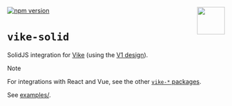 [<img src="https://avatars.githubusercontent.com/u/86403530?s=200&v=4" align="right" width="64" height="64">](https://vite-plugin-ssr.com)
[![npm version](https://img.shields.io/npm/v/vike-solid)](https://www.npmjs.com/package/vike-solid)

# `vike-solid`

SolidJS integration for [Vike](https://github.com/brillout/vite-plugin-ssr/issues/736) (using the
[V1 design](https://vite-plugin-ssr.com/migration/v1-design)).

> [!NOTE]  
> For integrations with React and Vue, see the other [`vike-*` packages](https://vite-plugin-ssr.com/vike-packages).

See [examples/](https://github.com/magne4000/vike-solid/tree/main/examples).
